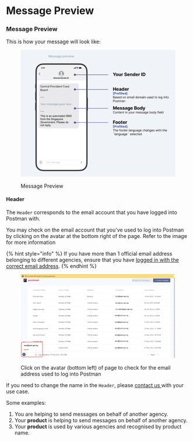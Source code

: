 # Message Preview

### Message Preview

This is how your message will look like:

<figure><img src="../../.gitbook/assets/message preview (1).png" alt=""><figcaption><p>Message Preview</p></figcaption></figure>

#### **Header**

The `Header` corresponds to the email account that you have logged into Postman with.

You may check on the email account that you've used to log into Postman by clicking on the avatar at the bottom right of the page. Refer to the image for more information

{% hint style="info" %}
If you have more than 1 official email address belonging to different agencies, ensure that you have [logged in with the correct email address](../logging-into-postman-v2.md#singpass-login).
{% endhint %}

<figure><img src="../../.gitbook/assets/campaign_dashboard_account.png" alt=""><figcaption><p>Click on the avatar (bottom left) of page to check for the email address used to log into Postman</p></figcaption></figure>

If you need to change the name in the `Header`, please [contact us ](https://form.gov.sg/657025a2d2bd350012c82eb0)with your use case.

Some examples:

1. You are helping to send messages on behalf of another agency.
2. Your **product** is helping to send messages on behalf of another agency.
3. Your **product** is used by various agencies and recognised by product name.
